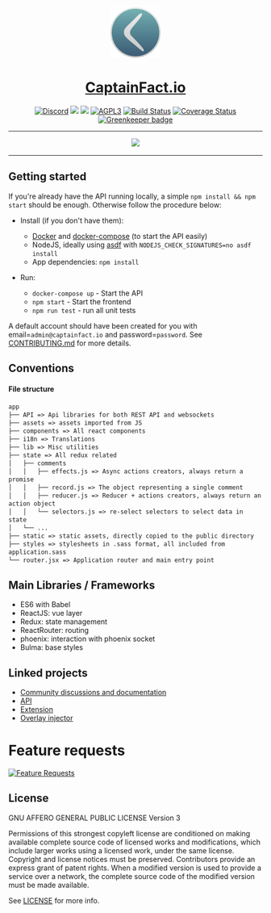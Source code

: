 <p align="center"><img src="app/static/assets/img/logo.png" height="100"/></p>
<h1 align="center"><a href="https://captainfact.io">CaptainFact.io</a></h1>
<p align="center"><a href="https://discord.gg/2Qd7hMz" title="Discord"><img src="https://discordapp.com/api/guilds/416782744748687361/widget.png" alt="Discord"></a>
<a href="https://twitter.com/CaptainFact_io" title="Twitter"><img src="https://img.shields.io/twitter/follow/CaptainFact_io.svg?style=social&label=Follow"></a>
<a href="https://opencollective.com/captainfact_io" title="Backers on Open Collective"><img src="https://opencollective.com/captainfact_io/backers/badge.svg"></a>
<a href="./LICENSE"><img src="https://img.shields.io/github/license/CaptainFact/captain-fact-frontend.svg" alt="AGPL3"></a>
<a href="https://travis-ci.org/CaptainFact/captain-fact-frontend"><img src="https://travis-ci.org/CaptainFact/captain-fact-frontend.svg?branch=travis-configuration" alt="Build Status" /></a>
<a href='https://coveralls.io/github/CaptainFact/captain-fact-frontend?branch=master'><img src='https://coveralls.io/repos/github/CaptainFact/captain-fact-frontend/badge.svg?branch=master' alt='Coverage Status' /></a>
<a href='https://greenkeeper.io/'><img src='https://badges.greenkeeper.io/CaptainFact/captain-fact-frontend.svg' alt='Greenkeeper badge' /></a>
</p>
<hr/>
<p align="center">
<a href="https://opencollective.com/captainfact_io/donate" target="_blank">
  <img src="https://opencollective.com/captainfact_io/donate/button@2x.png?color=white" width=300 />
</a>
</p>
<hr/>

## Getting started

If you're already have the API running locally, a simple `npm install && npm start`
should be enough. Otherwise follow the procedure below:

* Install (if you don't have them):
  * [Docker](https://docs.docker.com/install/) 
    and [docker-compose](https://docs.docker.com/compose/install/)
    (to start the API easily)
  * NodeJS, ideally using [asdf](https://github.com/asdf-vm/asdf) with `NODEJS_CHECK_SIGNATURES=no asdf install`
  * App dependencies: `npm install`

* Run:
  * `docker-compose up` - Start the API
  * `npm start` - Start the frontend
  * `npm run test` - run all unit tests

A default account should have been created for you with
email=`admin@captainfact.io` and password=`password`.
See [CONTRIBUTING.md](CONTRIBUTING.md) for more details.

## Conventions

#### File structure

```
app
├── API => Api libraries for both REST API and websockets
├── assets => assets imported from JS
├── components => All react components
├── i18n => Translations
├── lib => Misc utilities
├── state => All redux related
│   ├── comments
│   │   ├── effects.js => Async actions creators, always return a promise
│   │   ├── record.js => The object representing a single comment
│   │   ├── reducer.js => Reducer + actions creators, always return an action object
│   │   └── selectors.js => re-select selectors to select data in state
│   └── ...
├── static => static assets, directly copied to the public directory
├── styles => stylesheets in .sass format, all included from application.sass
└── router.jsx => Application router and main entry point
```

## Main Libraries / Frameworks

- ES6 with Babel
- ReactJS: vue layer
- Redux: state management
- ReactRouter: routing
- phoenix: interaction with phoenix socket
- Bulma: base styles

## Linked projects

* [Community discussions and documentation](https://github.com/CaptainFact/captain-fact/)
* [API](https://github.com/CaptainFact/captain-fact-api)
* [Extension](https://github.com/CaptainFact/captain-fact-extension)
* [Overlay injector](https://github.com/CaptainFact/captain-fact-overlay-injector)

# Feature requests

[![Feature Requests](http://feathub.com/CaptainFact/captain-fact?format=svg)](http://feathub.com/CaptainFact/captain-fact)

## License

GNU AFFERO GENERAL PUBLIC LICENSE Version 3

Permissions of this strongest copyleft license are conditioned on making available complete source code of licensed works and modifications, which include larger works using a licensed work, under the same license. Copyright and license notices must be preserved. Contributors provide an express grant of patent rights. When a modified version is used to provide a service over a network, the complete source code of the modified version must be made available.

See [LICENSE](LICENSE) for more info.
